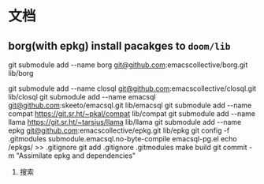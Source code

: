 # 文档

## borg(with epkg) install pacakges to `doom/lib`
git submodule add --name borg git@github.com:emacscollective/borg.git lib/borg

git submodule add --name closql git@github.com:emacscollective/closql.git lib/closql
git submodule add --name emacsql git@github.com:skeeto/emacsql.git lib/emacsql
git submodule add --name compat https://git.sr.ht/~pkal/compat lib/compat
git submodule add --name llama https://git.sr.ht/~tarsius/llama lib/llama
git submodule add --name epkg git@github.com:emacscollective/epkg.git lib/epkg
git config -f .gitmodules submodule.emacsql.no-byte-compile emacsql-pg.el
echo /epkgs/ >> .gitignore
git add .gitignore .gitmodules
make build
git commit -m "Assimilate epkg and dependencies"

1. 搜索
